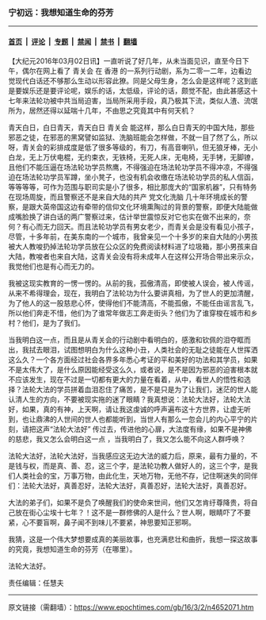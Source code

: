 ### 宁初远：我想知道生命的芬芳

---

#### [首页](../../../..?n4652071) &nbsp;|&nbsp; [评论](../../../../../epoch-comment?n4652071) &nbsp;|&nbsp; [专题](../../../../../epoch-special?n4652071) &nbsp;|&nbsp; [禁闻](../../../../../epoch-news?n4652071) &nbsp;|&nbsp; [禁书](../../../../../books?n4652071) &nbsp;|&nbsp; [翻墙](https://github.com/gfw-breaker/nogfw/blob/master/README.md?n4652071)


<div class="post_content" id="artbody" itemprop="articleBody">
 <!-- article content begin -->
 <p>
  【大纪元2016年03月02日讯】一直听说了好几年，从未当面见识，直至今日下午，偶尔在网上看了
  <ok href="https://www.epochtimes.com/gb/tag/%E9%9D%92%E5%85%B3%E4%BC%9A.html">
   青关会
  </ok>
  在
  <ok href="https://www.epochtimes.com/gb/tag/%E9%A6%99%E6%B8%AF.html">
   香港
  </ok>
  的一系列行动剧，系为二零一二年，边看边觉现代白话还不够那么生动以形容此獠。同是父母生身，怎么会是这样呢？这到底是要娱乐还是要评论呢，娱乐的话，太低级，评论的话，颇觉不配，由此甚感这十七年来法轮功被中共当局迫害，当局所采用手段，真乃极其下流，类似人渣、流氓所为，居然还得以延喘十几年，不由思之究竟其中有何天机？
 </p>
 <p>
  青天白日，白日青天，青天白日
  <ok href="https://www.epochtimes.com/gb/tag/%E9%9D%92%E5%85%B3%E4%BC%9A.html">
   青关会
  </ok>
  能这样，那么白日青天的中国大陆，那些邪恶之徒，在邪恶的黑窝譬如监狱、洗脑班能会怎样做，不就一目了然了么，所以呀，青关会的彩排成度是低了很多等级的，有刀，有高音喇叭，但无狼牙棒，无小白龙，无上万伏电棍，无约束衣，无铁椅，无死人床，无电椅，无手铐，无脚镣，且他们不能压逼在场法轮功学员熬鹰，不得强迫在场法轮功学员不得冲凉，不得强迫在场法轮功学员军蹲，坐小凳子，也没有机会收缴在场法轮功学员的私人信函，等等等等，可作为范围与职司实是小了很多，相比那庞大的“国家机器”，只有特务在现场周旋，而且警察还不是来自大陆的共产
  <ok href="https://www.epochtimes.com/gb/tag/%E5%85%9A%E6%96%87%E5%8C%96%E6%B4%97%E8%84%91.html">
   党文化洗脑
  </ok>
  几十年环境成长的警察，是跟大英帝国这边有牵带的信仰文化环境熏陶过的背景的警察，即便大陆能做成嘴脸换了讲白话的两广警察过来，估计举世震惊反对它也实在做不出来的，奈何？有心而无力回天。而且法轮功学员有男女老少，而青关会是没有看见小孩子，尽管，十多年前，在美东南的一个城市，我曾亲见一个十多岁的来自大陆的小男孩被大人教唆扔掉法轮功学员放在公众区的免费阅读材料进了垃圾箱，那小男孩来自大陆，教唆者也来自大陆，这青关会没有将未成年人在这样公开场合带出来示众，我觉他们也是有心而无力的。
 </p>
 <p>
  我被这现实教育的一愣一愣的。从前的我，孤傲清高，即使被人误会，被人传谣，从来不希得理会，现在，我明白了法轮功为什么要讲真相，为了世人的更加清醒，为了他人的这一股慈悲心怀，使得他们不能清高，不能孤傲，不能任由谣言乱飞，所以他们奔走不惜，他们为了谁常年做志工奔走街头？他们为了谁穿梭在城市和乡村？他们，是为了我们。
 </p>
 <p>
  当我明白这一点，而且是从青关会的行动剧中看明白的，感激和钦佩的泪夺眶而出，我拭去眼泪，试图想明白为什么这种小丑，人类社会的无耻之徒能在人世挥洒这么久？一个各方面经过社会各界多年悉心考证的平和美好的功法和其学员，如果不是太伟大了，是什么原因能经受这么久，或者说，是不是因为邪恶的迫害根本就不应该发生，现在不过是一切都有更大的力量在看着，从中，看世人的悟性和选择？法轮大法的学员拼着血泪忍住了痛苦，是不是只是为了让我们，迷茫的世人能认清人生的方向，不要被现实拖的迷了眼睛？我真想说：法轮大法好，法轮大法好，如果，真的有神，上天啊，请让我这虔诚的呼声遍布这十方世界，让虚无听到，也让鼎沸的人世间的世人也都能听到，当世人有那么一忽会儿的内心平宁的片刻，请把这声“法轮大法好” 传过去，传进他的心扉，大法度有缘，如果不是神佛的慈悲，我又怎么会明白这一点 ，当我明白了，我又怎么能不向这人群呼唤？
 </p>
 <p>
  法轮大法好，法轮大法好，当我感应这无边大法的威力后，原来，最有力量的，不是钱与权，而是真、善、忍，这三个字，是法轮功教人做好人的，这三个字，是我们人类社会的宝，万事万物，由此化生，天地万物，无他不存，记住啊迷失的同伴们：法轮大法好，真善忍好，法轮大法好，真善忍好，法轮大法好，真善忍好。
 </p>
 <p>
  大法的弟子们，如果不是负了唤醒我们的使命来世间，他们又怎肯纡尊降贵，将自己放在街心尘埃十七年？！这不是一群修佛的人是什么？世人啊，眼睛吓了不要紧，心不要盲啊，鼻子闻不到味儿不要紧，神思要知正邪啊。
 </p>
 <p>
  我猜，这是一个伟大梦想要成真的美丽故事，也充满悲壮和曲折，我想一探这故事的究竟，我想知道生命的芬芳（在哪里）。
 </p>
 <p>
  法轮大法好。
 </p>
 <p>
  责任编辑：任慧夫
 </p>
 <!-- article content end -->
 <div id="below_article_ad">
 </div>
</div>


---

原文链接（需翻墙）：https://www.epochtimes.com/gb/16/3/2/n4652071.htm